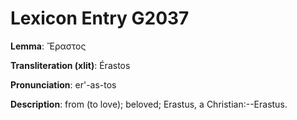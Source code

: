 # Lexicon Entry G2037

**Lemma**: Ἔραστος

**Transliteration (xlit)**: Érastos

**Pronunciation**: er'-as-tos

**Description**:
from  (to love); beloved; Erastus, a Christian:--Erastus.
